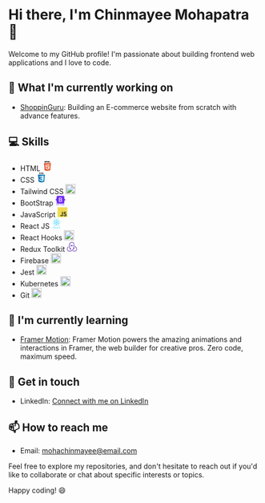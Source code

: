 # Hi there, I'm Chinmayee Mohapatra 👋

Welcome to my GitHub profile! I'm passionate about building frontend web applications and I love to code. 

## 🔭 What I'm currently working on
- [ShoppinGuru](https://github.com/Chinmayee-mohapatra/ShoppinGuru): Building an E-commerce website from scratch with advance features.

## 💻 Skills
- HTML
  <img src="https://raw.githubusercontent.com/devicons/devicon/master/icons/html5/html5-original-wordmark.svg" width="20" height="20" />
- CSS
  <img src="https://raw.githubusercontent.com/devicons/devicon/master/icons/css3/css3-original-wordmark.svg" width="20" height="20" />
- Tailwind CSS
  <img src="https://www.vectorlogo.zone/logos/tailwindcss/tailwindcss-icon.svg" width="20" height="20" />
- BootStrap
  <img src="https://raw.githubusercontent.com/devicons/devicon/master/icons/bootstrap/bootstrap-plain-wordmark.svg" width="20" height="20"/>
- JavaScript
  <img src="https://raw.githubusercontent.com/devicons/devicon/master/icons/javascript/javascript-original.svg" width="20" height="20" />
- React JS
  <img src="https://raw.githubusercontent.com/devicons/devicon/master/icons/react/react-original-wordmark.svg" width="20" height="20" />
- React Hooks
  <img src="https://encrypted-tbn0.gstatic.com/images?q=tbn:ANd9GcQ41D9tTB12AqT5-2_BXTDQl3CVCrB5estnepWK7QA1BsbMPn-3RoIw9IYZT3A87XWDUMM&usqp=CAU" width="20" height="20" />
- Redux Toolkit
  <img src="https://raw.githubusercontent.com/devicons/devicon/master/icons/redux/redux-original.svg" width="20" height="20" />
- Firebase
  <img src="https://www.vectorlogo.zone/logos/firebase/firebase-icon.svg" width="20" height="20" />
- Jest
  <img src="https://www.vectorlogo.zone/logos/jestjsio/jestjsio-icon.svg" width="20" height="20" />
- Kubernetes
  <img src="https://www.vectorlogo.zone/logos/kubernetes/kubernetes-icon.svg" width="20" height="20" />
- Git
  <img src="https://www.vectorlogo.zone/logos/git-scm/git-scm-icon.svg" width="20" height="20" />

## 🌱 I'm currently learning
- [Framer Motion](https://www.framer.com/motion/animation/): Framer Motion powers the amazing animations and interactions in Framer, the web builder for creative pros. Zero code, maximum speed.

## 💬 Get in touch
- LinkedIn: [Connect with me on LinkedIn](https://www.linkedin.com/in/chinmayee-mohapatra-72b821177/)

## 📫 How to reach me
- Email: [mohachinmayee@email.com](mailto:mohachinmayee@email.com)

Feel free to explore my repositories, and don't hesitate to reach out if you'd like to collaborate or chat about specific interests or topics.

Happy coding! 😄


<!--
**Chinmayee-mohapatra/Chinmayee-mohapatra** is a ✨ _special_ ✨ repository because its `README.md` (this file) appears on your GitHub profile.

Here are some ideas to get you started:

- 🔭 I’m currently working on ...
- 🌱 I’m currently learning ...
- 👯 I’m looking to collaborate on ...
- 🤔 I’m looking for help with ...
- 💬 Ask me about ...
- 📫 How to reach me: ...
- 😄 Pronouns: ...
- ⚡ Fun fact: ...
-->
